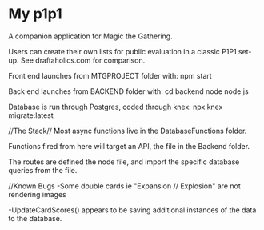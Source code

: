 # My p1p1

A companion application for Magic the Gathering.

Users can create their own lists for public evaluation in a classic P1P1 set-up. See draftaholics.com for comparison.

Front end launches from MTGPROJECT folder with:
npm start 

Back end launches from BACKEND folder with:
cd backend
node node.js

Database is run through Postgres, coded through knex:
npx knex migrate:latest

//The Stack//
Most async functions live in the DatabaseFunctions folder.

Functions fired from here will target an API, the <node> file in the Backend folder.

The routes are defined the node file, and import the specific database queries from the <queries> file. 


//Known Bugs
-Some double cards ie "Expansion // Explosion" are not rendering images

-UpdateCardScores() appears to be saving additional instances of the data to the database. 